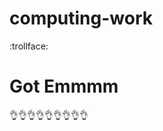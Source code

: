 # computing-work
:trollface:

# Got Emmmm
:ok_hand::ok_hand::ok_hand::ok_hand::ok_hand::ok_hand::ok_hand::ok_hand::ok_hand:
